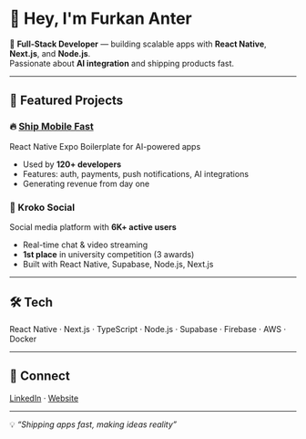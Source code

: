 # 👋 Hey, I'm Furkan Anter

🚀 **Full-Stack Developer** — building scalable apps with **React Native**, **Next.js**, and **Node.js**.  
Passionate about **AI integration** and shipping products fast.

---

## 🌟 Featured Projects

### 🔥 [Ship Mobile Fast](https://shipmobilefast.com)
React Native Expo Boilerplate for AI-powered apps  
- Used by **120+ developers**  
- Features: auth, payments, push notifications, AI integrations  
- Generating revenue from day one

### 📱 Kroko Social
Social media platform with **6K+ active users**  
- Real-time chat & video streaming  
- **1st place** in university competition (3 awards)  
- Built with React Native, Supabase, Node.js, Next.js  

---

## 🛠️ Tech
React Native · Next.js · TypeScript · Node.js · Supabase · Firebase · AWS · Docker

---

## 🤝 Connect
[LinkedIn](https://linkedin.com/in/furkananter) · [Website](https://furkananter.com)

---

💡 *“Shipping apps fast, making ideas reality”*
